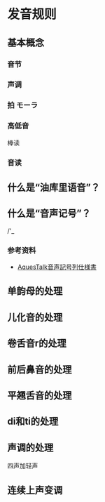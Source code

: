 # 发音规则

## 基本概念

### 音节

### 声调

### 拍 モーラ

### 高低音

棒读

### 音读

## 什么是“油库里语音”？

## 什么是“音声记号”？

/'_

### 参考资料

- [AquesTalk音声記号列仕様書](https://www.a-quest.com/archive/manual/siyo_onseikigou.pdf)

## 单韵母的处理

## 儿化音的处理

## 卷舌音r的处理

## 前后鼻音的处理

## 平翘舌音的处理

## di和ti的处理

## 声调的处理

四声加轻声

## 连续上声变调